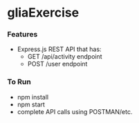 # gliaExercise
### Features

- Express.js REST API that has:
	- GET /api/activity endpoint
	- POST /user endpoint
	
### To Run
- npm install
- npm start
- complete API calls using POSTMAN/etc.
